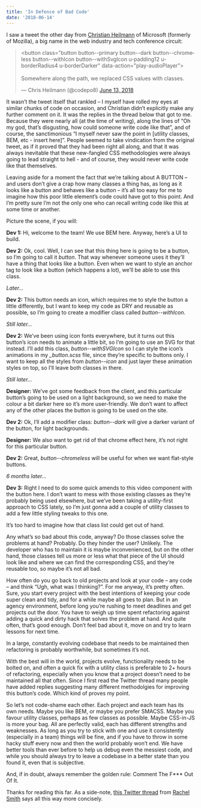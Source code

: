```yaml
---
title: 'In Defence of Bad Code'
date: '2018-06-14'
---
```


I saw a tweet the other day from [Christian Heilmann](https://twitter.com/codepo8) of Microsoft (formerly of Mozilla), a big name in the web industry and tech conference circuit:

<blockquote class="twitter-tweet" data-lang="en"><p lang="en" dir="ltr">&lt;button class=&quot;button button--primary button--dark button--chromeless button--withIcon button--withSvgIcon u-padding12 u-borderRadius4 u-borderDarker&quot; data-action=&quot;play-audioPlayer&quot;&gt;<br><br>Somewhere along the path, we replaced CSS values with classes.</p>&mdash; Chris Heilmann (@codepo8) <a href="https://twitter.com/codepo8/status/1006765051116695552?ref_src=twsrc%5Etfw">June 13, 2018</a></blockquote>
<script async src="https://platform.twitter.com/widgets.js" charset="utf-8"></script>

It wasn’t the tweet itself that rankled – I myself have rolled my eyes at similar chunks of code on occasion, and Christian didn’t explicitly make any further comment on it. It was the replies in the thread below that got to me. Because they were nearly all (at the time of writing), along the lines of “Oh my god, that’s disgusting, how could someone write code like that”, and of course, the sanctimonious “I myself never saw the point in [utility classes, BEM, etc - insert here]”. People seemed to take vindication from the original tweet, as if it proved that they had been right all along, and that it was always inevitable that these new-fangled CSS methodologies were always going to lead straight to hell - and of course, they would never write code like that themselves.

Leaving aside for a moment the fact that we’re talking about A BUTTON – and users don’t give a crap how many classes a thing has, as long as it looks like a button and behaves like a button – it’s all too easy for me to imagine how this poor little element’s code could have got to this point. And I’m pretty sure I’m not the only one who can recall writing code like this at some time or another.

Picture the scene, if you will:

**Dev 1:** Hi, welcome to the team! We use BEM here. Anyway, here’s a UI to build.

**Dev 2:** Ok, cool. Well, I can see that this thing here is going to be a button, so I’m going to call it _button_. That way whenever someone uses it they’ll have a thing that looks like a button. Even when we want to style an anchor tag to look like a button (which happens a lot), we’ll be able to use this class.

_Later…_

**Dev 2:** This button needs an icon, which requires me to style the button a little differently, but I want to keep my code as DRY and reusable as possible, so I’m going to create a modifier class called _button--withIcon_.

_Still later…_

**Dev 2:** We’ve been using icon fonts everywhere, but it turns out this button’s icon needs to animate a little bit, so I’m going to use an SVG for that instead. I’ll add this class, _button--withSVGIcon_ so I can style the icon’s animations in my _\_button.scss_ file, since they’re specific to buttons only. I want to keep all the styles from _button--icon_ and just layer these animation styles on top, so I’ll leave both classes in there.

_Still later..._

**Designer:** We’ve got some feedback from the client, and this particular button’s going to be used on a light background, so we need to make the colour a bit darker here so it’s more user-friendly. We don’t want to affect any of the other places the button is going to be used on the site.

**Dev 2:** Ok, I’ll add a modifier class: _button--dark_ will give a darker variant of the button, for light backgrounds.

**Designer:** We also want to get rid of that chrome effect here, it’s not right for this particular button.

**Dev 2:** Great, _button--chromeless_ will be useful for when we want flat-style buttons.

_6 months later…_

**Dev 3:** Right I need to do some quick amends to this video component with the button here. I don’t want to mess with those existing classes as they’re probably being used elsewhere, but we’ve been taking a utility-first approach to CSS lately, so I’m just gonna add a couple of utility classes to add a few little styling tweaks to this one.

It’s too hard to imagine how that class list could get out of hand.

Any what’s so bad about this code, anyway? Do those classes solve the problems at hand? Probably. Do they hinder the user? Unlikely. The developer who has to maintain it is maybe inconvenienced, but on the other hand, those classes tell us more or less what that piece of the UI should look like and where we can find the corresponding CSS, and they’re reusable too, so maybe it’s not all bad.

How often do you go back to old projects and look at your code – any code – and think “Ugh, what was I thinking?”. For me anyway, it’s pretty often. Sure, you start every project with the best intentions of keeping your code super clean and tidy, and for a while maybe all goes to plan. But in an agency environment, before long you’re rushing to meet deadlines and get projects out the door. You have to weigh up time spent refactoring against adding a quick and dirty hack that solves the problem at hand. And quite often, that’s good enough. Don’t feel bad about it, move on and try to learn lessons for next time.

In a large, constantly evolving codebase that needs to be maintained then refactoring is probably worthwhile, but sometimes it’s not.

With the best will in the world, projects evolve, functionality needs to be bolted on, and often a quick fix with a utility class is preferable to 2+ hours of refactoring, especially when you know that a project doesn’t need to be maintained all that often. Since I first read the Twitter thread many people have added replies suggesting many different methodolgies for improving this button’s code. Which kind of proves my point.

So let’s not code-shame each other. Each project and each team has its own needs. Maybe you like BEM, or maybe you prefer SMACSS. Maybe you favour utility classes, perhaps as few classes as possible. Maybe CSS-in-JS is more your bag. All are perfectly valid, each has different strengths and weaknesses. As long as you try to stick with one and use it consistently (especially in a team) things will be fine, and if you have to throw in some hacky stuff every now and then the world probably won’t end. We have better tools than ever before to help us debug even the messiest code, and while you should always try to leave a codebase in a better state than you found it, even that is subjective.

And, if in doubt, always remember the golden rule: Comment The F\*\*\* Out Of It.

Thanks for reading this far. As a side-note, [this Twitter thread](https://twitter.com/rachsmithtweets/status/1007023291389784064) from [Rachel Smith](https://twitter.com/rachsmithtweets) says all this way more concisely.
